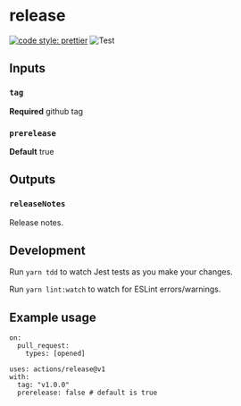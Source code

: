# release

[![code style:
prettier](https://img.shields.io/badge/code_style-prettier-ff69b4.svg?style=flat-square)](https://github.com/prettier/prettier)
![Test](https://github.com/farmersdog/clubhouse-pr/workflows/Test/badge.svg)

## Inputs

### `tag`

**Required** github tag

### `prerelease`

**Default** true

## Outputs

### `releaseNotes`

Release notes.

## Development

Run `yarn tdd` to watch Jest tests as you make your changes.

Run `yarn lint:watch` to watch for ESLint errors/warnings.

## Example usage

```
on:
  pull_request:
    types: [opened]
```

```
uses: actions/release@v1
with:
  tag: "v1.0.0"
  prerelease: false # default is true
```

